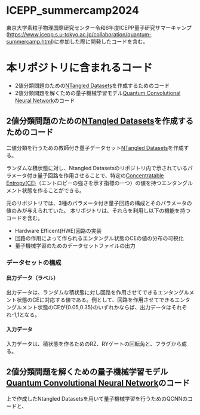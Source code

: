 # ICEPP_summercamp2024

東京大学素粒子物理国際研究センター令和6年度ICEPP量子研究サマーキャンプ(<https://www.icepp.s.u-tokyo.ac.jp/collaboration/quantum-summercamp.html>)に参加した際に開発したコードを含む。

# 本リポジトリに含まれるコード

* 2値分類問題のための[NTangled Datasets](https://github.com/LSchatzki/NTangled_Datasets?tab=readme-ov-file#ntangled-datasets)を作成するためのコード
* 2値分類問題を解くための量子機械学習モデル[Quantum Convolutional Neural Network](https://www.tensorflow.org/quantum/tutorials/qcnn?hl=ja)のコード

## 2値分類問題のための[NTangled Datasets](https://github.com/LSchatzki/NTangled_Datasets?tab=readme-ov-file#ntangled-datasets)を作成するためのコード

二値分類を行うための教師付き量子データセット[NTangled Datasets](https://github.com/LSchatzki/NTangled_Datasets?tab=readme-ov-file#ntangled-datasets)を作成する。

ランダムな積状態に対し、Ntangled Datasetsのリポジトリ内で示されているパラメータ付き量子回路を作用させることで、特定の[Concentratable Entropy(CE)](https://arxiv.org/abs/2104.06923)（エントロピーの強さを示す指標の一つ）の値を持つエンタングルメント状態を作ることができる。

元のリポジトリでは、3種のパラメータ付き量子回路の構成とそのパラメータの値のみが与えられていた。
本リポジトリは、それらを利用し以下の機能を持つコードを含む。

* Hardware Efficent(HWE)回路の実装
* 回路の作用によって作られるエンタングル状態のCEの値の分布の可視化
* 量子機械学習のためのデータセットファイルの出力

### データセットの構成

#### 出力データ（ラベル）

出力データは、ランダムな積状態に対し回路を作用させてできるエンタングルメント状態のCEに対応する値である。例として、回路を作用させてできるエンタングルメント状態のCEが{0.05,0.35}のいずれかならば、出力データはそれぞれ-1,1となる。

#### 入力データ
入力データは、積状態を作るためのRZ、RYゲートの回転角と、フラグから成る。


## 2値分類問題を解くための量子機械学習モデル[Quantum Convolutional Neural Network](https://www.tensorflow.org/quantum/tutorials/qcnn?hl=ja)のコード
上で作成したNtangled Datasetsを用いて量子機械学習を行うためのQCNNのコードと、
